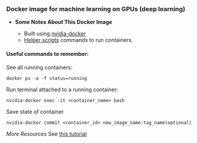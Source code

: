 ### Docker image for machine learning on GPUs (deep learning)

- **Some Notes About This Docker Image**

  - Built using [nvidia-docker](https://github.com/NVIDIA/nvidia-docker)
  - [Helper scripts](https://github.com/hamelsmu/docker-gpu/tree/master/gpu) commands to run containers.

#### Useful commands to remember:

  See all running containers:
  
  `docker ps -a -f status=running`

  
  Run terminal attached to a running container:
  
  `nvidia-docker exec -it <container_name> bash`
  
  Save state of container
  
  `nvidia-docker commit <container_id> new_image_name:tag_name(optional)`
  
  
  *More Resources*
  See [this tutorial](https://towardsdatascience.com/how-docker-can-help-you-become-a-more-effective-data-scientist-7fc048ef91d5)
